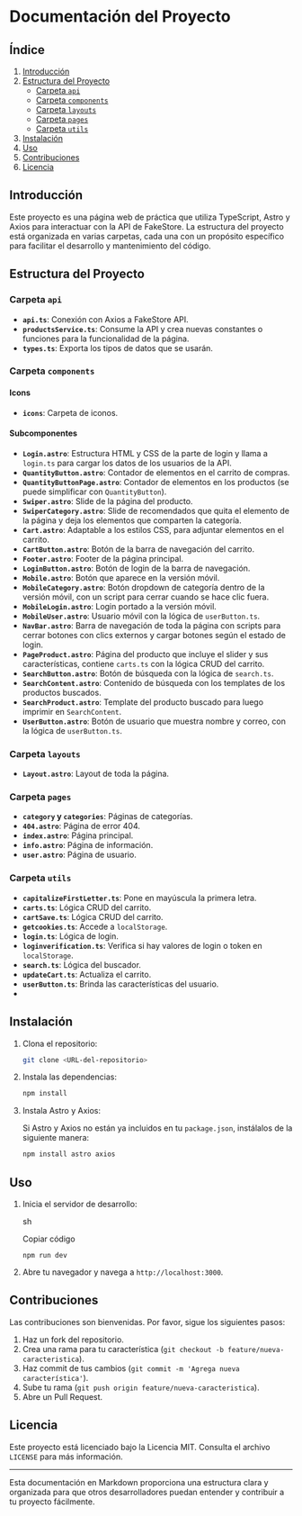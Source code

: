 # Documentación del Proyecto

## Índice

1.  [Introducción](#introducci%C3%B3n)
2.  [Estructura del Proyecto](#estructura-del-proyecto)
    -   [Carpeta `api`](#carpeta-api)
    -   [Carpeta `components`](#carpeta-components)
    -   [Carpeta `layouts`](#carpeta-layouts)
    -   [Carpeta `pages`](#carpeta-pages)
    -   [Carpeta `utils`](#carpeta-utils)
3.  [Instalación](#instalaci%C3%B3n)
4.  [Uso](#uso)
5.  [Contribuciones](#contribuciones)
6.  [Licencia](#licencia)

## Introducción

Este proyecto es una página web de práctica que utiliza TypeScript, Astro y Axios para interactuar con la API de FakeStore. La estructura del proyecto está organizada en varias carpetas, cada una con un propósito específico para facilitar el desarrollo y mantenimiento del código.

## Estructura del Proyecto

### Carpeta `api`

-   **`api.ts`**: Conexión con Axios a FakeStore API.
-   **`productsService.ts`**: Consume la API y crea nuevas constantes o funciones para la funcionalidad de la página.
-   **`types.ts`**: Exporta los tipos de datos que se usarán.

### Carpeta `components`

#### Icons

-   **`icons`**: Carpeta de iconos.

#### Subcomponentes

-   **`Login.astro`**: Estructura HTML y CSS de la parte de login y llama a `login.ts` para cargar los datos de los usuarios de la API.
-   **`QuantityButton.astro`**: Contador de elementos en el carrito de compras.
-   **`QuantityButtonPage.astro`**: Contador de elementos en los productos (se puede simplificar con `QuantityButton`).
-   **`Swiper.astro`**: Slide de la página del producto.
-   **`SwiperCategory.astro`**: Slide de recomendados que quita el elemento de la página y deja los elementos que comparten la categoría.
-   **`Cart.astro`**: Adaptable a los estilos CSS, para adjuntar elementos en el carrito.
-   **`CartButton.astro`**: Botón de la barra de navegación del carrito.
-   **`Footer.astro`**: Footer de la página principal.
-   **`LoginButton.astro`**: Botón de login de la barra de navegación.
-   **`Mobile.astro`**: Botón que aparece en la versión móvil.
-   **`MobileCategory.astro`**: Botón dropdown de categoría dentro de la versión móvil, con un script para cerrar cuando se hace clic fuera.
-   **`MobileLogin.astro`**: Login portado a la versión móvil.
-   **`MobileUser.astro`**: Usuario móvil con la lógica de `userButton.ts`.
-   **`NavBar.astro`**: Barra de navegación de toda la página con scripts para cerrar botones con clics externos y cargar botones según el estado de login.
-   **`PageProduct.astro`**: Página del producto que incluye el slider y sus características, contiene `carts.ts` con la lógica CRUD del carrito.
-   **`SearchButton.astro`**: Botón de búsqueda con la lógica de `search.ts`.
-   **`SearchContent.astro`**: Contenido de búsqueda con los templates de los productos buscados.
-   **`SearchProduct.astro`**: Template del producto buscado para luego imprimir en `SearchContent`.
-   **`UserButton.astro`**: Botón de usuario que muestra nombre y correo, con la lógica de `userButton.ts`.

### Carpeta `layouts`

-   **`Layout.astro`**: Layout de toda la página.

### Carpeta `pages`

-   **`category` y `categories`**: Páginas de categorías.
-   **`404.astro`**: Página de error 404.
-   **`index.astro`**: Página principal.
-   **`info.astro`**: Página de información.
-   **`user.astro`**: Página de usuario.

### Carpeta `utils`

-   **`capitalizeFirstLetter.ts`**: Pone en mayúscula la primera letra.
-   **`carts.ts`**: Lógica CRUD del carrito.
-   **`cartSave.ts`**: Lógica CRUD del carrito.
-   **`getcookies.ts`**: Accede a `localStorage`.
-   **`login.ts`**: Lógica de login.
-   **`loginverification.ts`**: Verifica si hay valores de login o token en `localStorage`.
-   **`search.ts`**: Lógica del buscador.
-   **`updateCart.ts`**: Actualiza el carrito.
-   **`userButton.ts`**: Brinda las características del usuario.
-   
## Instalación

1. Clona el repositorio:

    ```sh
    git clone <URL-del-repositorio>
    ```

2. Instala las dependencias:

    ```sh
    npm install
    ```

3. Instala Astro y Axios:

    Si Astro y Axios no están ya incluidos en tu `package.json`, instálalos de la siguiente manera:

    ```sh
    npm install astro axios
    ```

## Uso

1.  Inicia el servidor de desarrollo:
    
    sh
    
    Copiar código
    
    `npm run dev` 
    
2.  Abre tu navegador y navega a `http://localhost:3000`.

## Contribuciones

Las contribuciones son bienvenidas. Por favor, sigue los siguientes pasos:

1.  Haz un fork del repositorio.
2.  Crea una rama para tu característica (`git checkout -b feature/nueva-caracteristica`).
3.  Haz commit de tus cambios (`git commit -m 'Agrega nueva característica'`).
4.  Sube tu rama (`git push origin feature/nueva-caracteristica`).
5.  Abre un Pull Request.

## Licencia

Este proyecto está licenciado bajo la Licencia MIT. Consulta el archivo `LICENSE` para más información.

----------

Esta documentación en Markdown proporciona una estructura clara y organizada para que otros desarrolladores puedan entender y contribuir a tu proyecto fácilmente.
